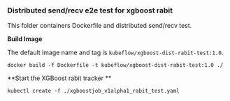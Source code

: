 ### Distributed send/recv e2e test for xgboost rabit

This folder containers Dockerfile and distributed send/recv test.

**Build Image**

The default image name and tag is `kubeflow/xgboost-dist-rabit-test:1.0`.

```shell
docker build -f Dockerfile -t kubeflow/xgboost-dist-rabit-test:1.0 ./
```

**Start the XGBoost rabit tracker **

```
kubectl create -f ./xgboostjob_v1alpha1_rabit_test.yaml
```
